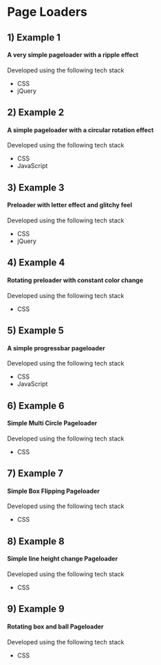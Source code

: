 # Page Loaders

## 1) Example 1   

#### A very simple pageloader with a ripple effect      
Developed using the following tech stack
- CSS
- jQuery

## 2) Example 2   

#### A simple pageloader with a circular rotation effect   
Developed using the following tech stack   
- CSS
- JavaScript

## 3) Example 3    

#### Preloader with letter effect and glitchy feel    
Developed using the following tech stack   
- CSS
- jQuery   

## 4) Example 4    

#### Rotating preloader with constant color change    
Developed using the following tech stack   
- CSS   

## 5) Example 5   

#### A simple progressbar pageloader   
Developed using the following tech stack   
- CSS
- JavaScript

## 6) Example 6    

#### Simple Multi Circle Pageloader       
Developed using the following tech stack   
- CSS   

## 7) Example 7    

#### Simple Box Flipping Pageloader       
Developed using the following tech stack   
- CSS   

## 8) Example 8    

#### Simple line height change Pageloader       
Developed using the following tech stack   
- CSS    

## 9) Example 9    

#### Rotating box and ball Pageloader       
Developed using the following tech stack   
- CSS